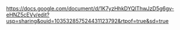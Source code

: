 https://docs.google.com/document/d/1K7yzHhkDYQlThwJzD5g6gv-eHNZ5cEVy/edit?usp=sharing&ouid=103532857524431123792&rtpof=true&sd=true
